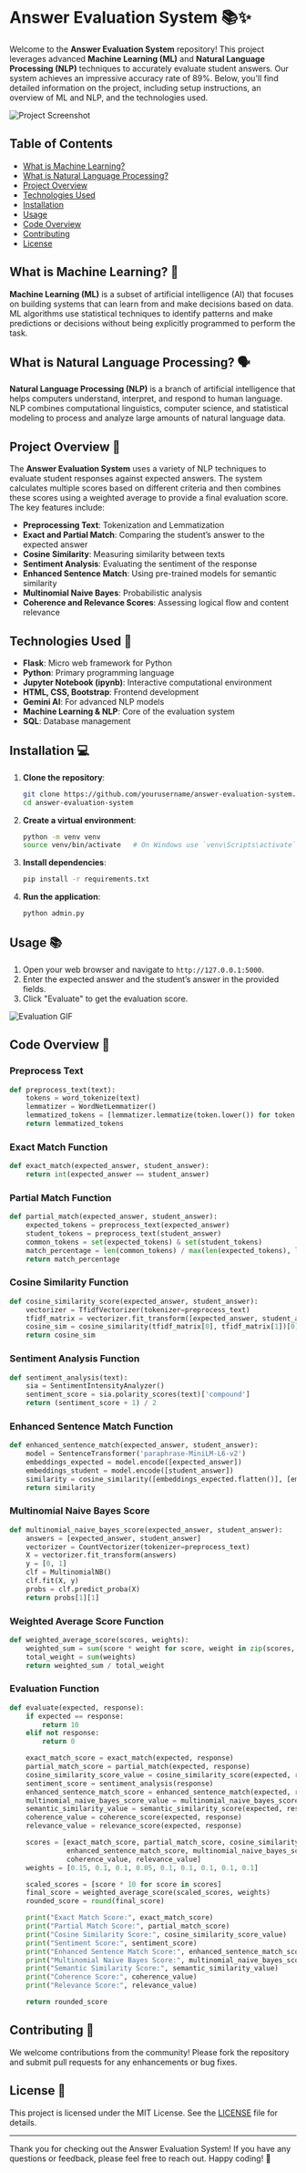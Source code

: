 # Answer Evaluation System 📚✨

Welcome to the **Answer Evaluation System** repository! This project leverages advanced **Machine Learning (ML)** and **Natural Language Processing (NLP)** techniques to accurately evaluate student answers. Our system achieves an impressive accuracy rate of 89%. Below, you'll find detailed information on the project, including setup instructions, an overview of ML and NLP, and the technologies used.

![Project Screenshot](screenshot/preview.gif)

## Table of Contents

- [What is Machine Learning?](#what-is-machine-learning)
- [What is Natural Language Processing?](#what-is-natural-language-processing)
- [Project Overview](#project-overview)
- [Technologies Used](#technologies-used)
- [Installation](#installation)
- [Usage](#usage)
- [Code Overview](#code-overview)
- [Contributing](#contributing)
- [License](#license)

## What is Machine Learning? 🤖

**Machine Learning (ML)** is a subset of artificial intelligence (AI) that focuses on building systems that can learn from and make decisions based on data. ML algorithms use statistical techniques to identify patterns and make predictions or decisions without being explicitly programmed to perform the task.

## What is Natural Language Processing? 🗣️

**Natural Language Processing (NLP)** is a branch of artificial intelligence that helps computers understand, interpret, and respond to human language. NLP combines computational linguistics, computer science, and statistical modeling to process and analyze large amounts of natural language data.

## Project Overview 🌟

The **Answer Evaluation System** uses a variety of NLP techniques to evaluate student responses against expected answers. The system calculates multiple scores based on different criteria and then combines these scores using a weighted average to provide a final evaluation score. The key features include:

- **Preprocessing Text**: Tokenization and Lemmatization
- **Exact and Partial Match**: Comparing the student’s answer to the expected answer
- **Cosine Similarity**: Measuring similarity between texts
- **Sentiment Analysis**: Evaluating the sentiment of the response
- **Enhanced Sentence Match**: Using pre-trained models for semantic similarity
- **Multinomial Naive Bayes**: Probabilistic analysis
- **Coherence and Relevance Scores**: Assessing logical flow and content relevance

## Technologies Used 🚀

- **Flask**: Micro web framework for Python
- **Python**: Primary programming language
- **Jupyter Notebook (ipynb)**: Interactive computational environment
- **HTML, CSS, Bootstrap**: Frontend development
- **Gemini AI**: For advanced NLP models
- **Machine Learning & NLP**: Core of the evaluation system
- **SQL**: Database management

## Installation 💻

1. **Clone the repository**:
    ```bash
    git clone https://github.com/yourusername/answer-evaluation-system.git
    cd answer-evaluation-system
    ```

2. **Create a virtual environment**:
    ```bash
    python -m venv venv
    source venv/bin/activate   # On Windows use `venv\Scripts\activate`
    ```

3. **Install dependencies**:
    ```bash
    pip install -r requirements.txt
    ```


4. **Run the application**:
    ```bash
    python admin.py
    ```

## Usage 📚

1. Open your web browser and navigate to `http://127.0.0.1:5000`.
2. Enter the expected answer and the student’s answer in the provided fields.
3. Click "Evaluate" to get the evaluation score.

![Evaluation GIF](screenshot/evaluation_demo.gif)

## Code Overview 🧩

### Preprocess Text

```python
def preprocess_text(text):
    tokens = word_tokenize(text)
    lemmatizer = WordNetLemmatizer()
    lemmatized_tokens = [lemmatizer.lemmatize(token.lower()) for token in tokens]
    return lemmatized_tokens
```

### Exact Match Function

```python
def exact_match(expected_answer, student_answer):
    return int(expected_answer == student_answer)
```

### Partial Match Function

```python
def partial_match(expected_answer, student_answer):
    expected_tokens = preprocess_text(expected_answer)
    student_tokens = preprocess_text(student_answer)
    common_tokens = set(expected_tokens) & set(student_tokens)
    match_percentage = len(common_tokens) / max(len(expected_tokens), len(student_tokens))
    return match_percentage
```

### Cosine Similarity Function

```python
def cosine_similarity_score(expected_answer, student_answer):
    vectorizer = TfidfVectorizer(tokenizer=preprocess_text)
    tfidf_matrix = vectorizer.fit_transform([expected_answer, student_answer])
    cosine_sim = cosine_similarity(tfidf_matrix[0], tfidf_matrix[1])[0][0]
    return cosine_sim
```

### Sentiment Analysis Function

```python
def sentiment_analysis(text):
    sia = SentimentIntensityAnalyzer()
    sentiment_score = sia.polarity_scores(text)['compound']
    return (sentiment_score + 1) / 2
```

### Enhanced Sentence Match Function

```python
def enhanced_sentence_match(expected_answer, student_answer):
    model = SentenceTransformer('paraphrase-MiniLM-L6-v2')
    embeddings_expected = model.encode([expected_answer])
    embeddings_student = model.encode([student_answer])
    similarity = cosine_similarity([embeddings_expected.flatten()], [embeddings_student.flatten()])[0][0]
    return similarity
```

### Multinomial Naive Bayes Score

```python
def multinomial_naive_bayes_score(expected_answer, student_answer):
    answers = [expected_answer, student_answer]
    vectorizer = CountVectorizer(tokenizer=preprocess_text)
    X = vectorizer.fit_transform(answers)
    y = [0, 1]
    clf = MultinomialNB()
    clf.fit(X, y)
    probs = clf.predict_proba(X)
    return probs[1][1]
```

### Weighted Average Score Function

```python
def weighted_average_score(scores, weights):
    weighted_sum = sum(score * weight for score, weight in zip(scores, weights))
    total_weight = sum(weights)
    return weighted_sum / total_weight
```

### Evaluation Function

```python
def evaluate(expected, response):
    if expected == response:
        return 10
    elif not response:
        return 0

    exact_match_score = exact_match(expected, response)
    partial_match_score = partial_match(expected, response)
    cosine_similarity_score_value = cosine_similarity_score(expected, response)
    sentiment_score = sentiment_analysis(response)
    enhanced_sentence_match_score = enhanced_sentence_match(expected, response)
    multinomial_naive_bayes_score_value = multinomial_naive_bayes_score(expected, response)
    semantic_similarity_value = semantic_similarity_score(expected, response)
    coherence_value = coherence_score(expected, response)
    relevance_value = relevance_score(expected, response)

    scores = [exact_match_score, partial_match_score, cosine_similarity_score_value, sentiment_score,
              enhanced_sentence_match_score, multinomial_naive_bayes_score_value, semantic_similarity_value,
              coherence_value, relevance_value]
    weights = [0.15, 0.1, 0.1, 0.05, 0.1, 0.1, 0.1, 0.1, 0.1]

    scaled_scores = [score * 10 for score in scores]
    final_score = weighted_average_score(scaled_scores, weights)
    rounded_score = round(final_score)

    print("Exact Match Score:", exact_match_score)
    print("Partial Match Score:", partial_match_score)
    print("Cosine Similarity Score:", cosine_similarity_score_value)
    print("Sentiment Score:", sentiment_score)
    print("Enhanced Sentence Match Score:", enhanced_sentence_match_score)
    print("Multinomial Naive Bayes Score:", multinomial_naive_bayes_score_value)
    print("Semantic Similarity Score:", semantic_similarity_value)
    print("Coherence Score:", coherence_value)
    print("Relevance Score:", relevance_value)

    return rounded_score
```

## Contributing 🤝

We welcome contributions from the community! Please fork the repository and submit pull requests for any enhancements or bug fixes.

## License 📝

This project is licensed under the MIT License. See the [LICENSE](LICENSE) file for details.

---

Thank you for checking out the Answer Evaluation System! If you have any questions or feedback, please feel free to reach out. Happy coding! 🚀
